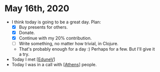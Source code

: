 # May 16th, 2020
- I think today is going to be a great day. Plan:
    - [x] Buy presents for others.
    - [x] Donate.
    - [x] Continue with my 20% contribution.
    - [ ] Write something, no matter how trivial, in Clojure.
    - That's probably enough for a day :) Perhaps for a few. But I'll give it a try.
- Today I met [[EduneV]]
- Today I was in a call with [[Athens]] people.

[//begin]: # "Autogenerated link references for markdown compatibility"
[EduneV]: ../edunev "EduneV"
[Athens]: ../athens "Athens"
[//end]: # "Autogenerated link references"